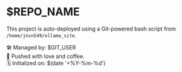 # $REPO_NAME

This project is auto-deployed using a Git-powered bash script from `/home/jnsn549/ollama_site`.

🛠️ Managed by: $GIT_USER  
🚀 Pushed with love and coffee.  
🗓️ Initialized on: $(date '+%Y-%m-%d')

